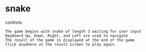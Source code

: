 # snake

controls

    The game begins with snake of length 3 waiting for user input
    Keyboard Up, Down, Right, and Left are used to navigate
    The result of the game is displayed at the end of the game
    Click anywhere on the result screen to play again
